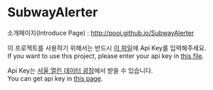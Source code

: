 # SubwayAlerter
소개페이지(Introduce Page) : http://pooi.github.io/SubwayAlerter

이 프로젝트를 사용하기 위해서는 반드시 <a href="https://github.com/pooi/SubwayAlerter/blob/master/SubwayAlerter/ApiKey.swift">이 파일</a>에 Api Key를 입력해주세요.<br>
If you want to use this project, please enter your api key in <a href="https://github.com/pooi/SubwayAlerter/blob/master/SubwayAlerter/ApiKey.swift">this file</a>.

Api Key는 <a href="http://data.seoul.go.kr/">서울 열린 데이터 광장</a>에서 받을 수 있습니다.<br>
You can get api key in <a href="http://data.seoul.go.kr/">this page</a>.
